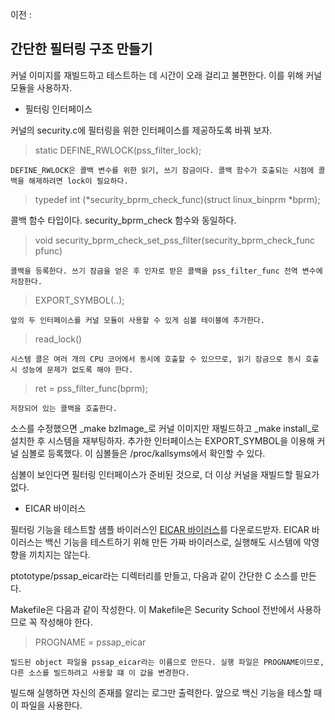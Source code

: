 이전 : [](프로젝트\write_log_of_running_process.md)

## 간단한 필터링 구조 만들기

커널 이미지를 재빌드하고 테스트하는 데 시간이 오래 걸리고 불편한다.
이를 위해 커널 모듈을 사용하자.

* 필터링 인터페이스

커널의 security.c에 필터링을 위한 인터페이스를 제공하도록 바꿔 보자.

> [](프로젝트\소스\chunks\security_2.c)

> static DEFINE_RWLOCK(pss_filter_lock);

    DEFINE_RWLOCK은 콜백 변수를 위한 읽기, 쓰기 잠금이다. 콜백 함수가 호출되는 시점에 콜백을 해제하려면 lock이 필요하다.

> typedef int (*security_bprm_check_func)(struct linux_binprm *bprm);

콜백 함수 타입이다. security_bprm_check 함수와 동일하다.

> void security_bprm_check_set_pss_filter(security_bprm_check_func pfunc)
 
    콜백을 등록한다. 쓰기 잠금을 얻은 후 인자로 받은 콜백을 pss_filter_func 전역 변수에 저장한다.

> EXPORT_SYMBOL(..);

    앞의 두 인터페이스를 커널 모듈이 사용할 수 있게 심볼 테이블에 추가한다.

>read_lock()

    시스템 콜은 여러 개의 CPU 코어에서 동시에 호출할 수 있으므로, 읽기 잠금으로 동시 호출 시 성능에 문제가 없도록 해야 한다.

>ret = pss_filter_func(bprm);

    저장되어 있는 콜백을 호출한다.

소스를 수정했으면 _make bzImage_로 커널 이미지만 재빌드하고 _make install_로 설치한 후 시스템을 재부팅하자.
추가한 인터페이스는 EXPORT_SYMBOL을 이용해 커널 심볼로 등록했다. 이 심볼들은 /proc/kallsyms에서 확인할 수 있다.

심볼이 보인다면 필터링 인터페이스가 준비된 것으로, 더 이상 커널을 재빌드할 필요가 없다.

* EICAR 바이러스

필터링 기능을 테스트할 샘플 바이러스인 [EICAR 바이러스](http://www.eicar.org/96-0-Intended-use.html)를 다운로드받자.
EICAR 바이러스는 백신 기능을 테스트하기 위해 만든 가짜 바이러스로, 실행해도 시스템에 악영향을 끼치지는 않는다.

ptototype/pssap_eicar라는 디렉터리를 만들고, 다음과 같이 간단한 C 소스를 만든다.

> [](프로젝트\소스\pssap_eicar.c)

Makefile은 다음과 같이 작성한다. 이 Makefile은 Security School 전반에서 사용하므로 꼭 작성해야 한다.

> [](프로젝트\소스\eicar_Makefile)

> PROGNAME = pssap_eicar

    빌드된 object 파일을 pssap_eicar라는 이름으로 만든다. 실행 파일은 PROGNAME이므로, 다른 소스를 빌드하려고 사용할 떄 이 값을 변경한다.

빌드해 실행하면 자신의 존재를 알리는 로그만 출력한다. 앞으로 백신 기능을 테스할 때 이 파일을 사용한다.


